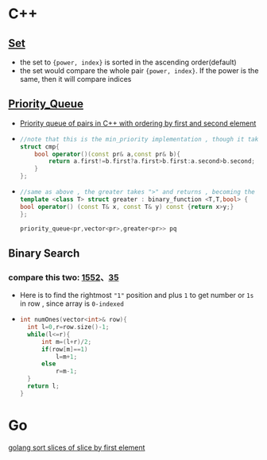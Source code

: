 # C++
## [Set](https://leetcode.com/problems/the-k-weakest-rows-in-a-matrix/discuss/496490/C%2B%2B-Set)
  * the set to ```{power, index}``` is sorted in the ascending order(default)
  * the set would compare the whole pair ```{power, index}```. If the power is the same, then it will compare indices
  
## [Priority_Queue](https://leetcode.com/problems/the-k-weakest-rows-in-a-matrix/discuss/549050/C%2B%2B-Heap)
  * [Priority queue of pairs in C++ with ordering by first and second element](https://www.geeksforgeeks.org/priority-queue-of-pairs-in-c-with-ordering-by-first-and-second-element/)
  * ```cpp
    //note that this is the min_priority implementation , though it takes ">" (weird...but amazing haha...)
    struct cmp{
        bool operator()(const pr& a,const pr& b){
            return a.first!=b.first?a.first>b.first:a.second>b.second;
        }
    };
    ```
  * ```cpp
    //same as above , the greater takes ">" and returns , becoming the third parameter in min_priority queue
    template <class T> struct greater : binary_function <T,T,bool> {
    bool operator() (const T& x, const T& y) const {return x>y;}
    };
    
    priority_queue<pr,vector<pr>,greater<pr>> pq
    ```
## Binary Search
### compare this two: [1552](https://github.com/ErnestL1n/LeetCode/blob/master/Solutions/1552.%20Magnetic%20Force%20Between%20Two%20Balls/1552.%20Magnetic%20Force%20Between%20Two%20Balls.cpp)、[35](https://github.com/ErnestL1n/LeetCode/blob/master/Solutions/35.%20Search%20Insert%20Position/35.%20Search%20Insert%20Position.cpp)
   * Here is to find the rightmost ```"1"``` position and plus ```1``` to get number or ```1s``` in row , since array is ```0-indexed```
   *  ```cpp
      int numOnes(vector<int>& row){
        int l=0,r=row.size()-1;
        while(l<=r){
            int m=(l+r)/2;
            if(row[m]==1)
                l=m+1;
            else
                r=m-1;
        }
        return l;
      }
      ```
# Go
[golang sort slices of slice by first element](https://stackoverflow.com/questions/55360091/golang-sort-slices-of-slice-by-first-element)

